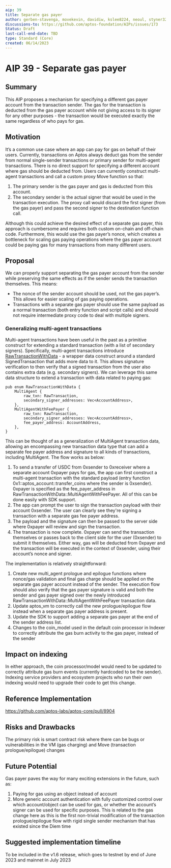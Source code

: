 ```yaml
---
aip: 39
title: Separate gas payer
author: gerben-stavenga, movekevin, davidiw, kslee8224, neoul, styner32
discussions-to: https://github.com/aptos-foundation/AIPs/issues/173
Status: Draft
last-call-end-date: TBD
type: Standard (Core)
created: 06/14/2023
---
```


# AIP 39 - Separate gas payer
## Summary

This AIP proposes a mechanism for specifying a different gas payer account from the transaction sender. The gas for the transaction is deducted from the gas payer account while not giving access to its signer for any other purposes - the transaction would be executed exactly the same regardless of who pays for gas.

## Motivation

It’s a common use case where an app can pay for gas on behalf of their users. Currently, transactions on Aptos always deduct gas from the sender from normal single-sender transactions or primary sender for multi-agent transactions. There is no direct support for specifying a different account where gas should be deducted from. Users can currently construct multi-agent transactions and call a custom proxy Move function so that:

1. The primary sender is the gas payer and gas is deducted from this account.
2. The secondary sender is the actual signer that would be used in the transaction execution. The proxy call would discard the first signer (from the gas payer) and pass the second signer to the destination function call.

Although this could achieve the desired effect of a separate gas payer, this approach is cumbersome and requires both custom on-chain and off-chain code. Furthermore, this would use the gas payer’s nonce, which creates a bottleneck for scaling gas paying operations where the gas payer account could be paying gas for many transactions from many different users.

## Proposal

We can properly support separating the gas payer account from the sender while preserving the same effects as if the sender sends the transaction themselves. This means:

- The nonce of the sender account should be used, not the gas payer’s. This allows for easier scaling of gas paying operations.
- Transactions with a separate gas payer should use the same payload as a normal transaction (both entry function and script calls) and should not require intermediate proxy code to deal with multiple signers.

### Generalizing multi-agent transactions

Multi-agent transactions have been useful in the past as a primitive construct for extending a standard transaction (with a list of secondary signers). Specifically, multi-agent transactions introduce [RawTransactionWithData](https://github.com/aptos-labs/aptos-core/blob/main/types/src/transaction/mod.rs#L421) - a wrapper data construct around a standard SignedTransaction that adds more data to it. This allows signature verification to then verify that a signed transaction from the user also contains extra data (e.g. secondary signers). We can leverage this same data structure to extend a transaction with data related to paying gas:

```
pub enum RawTransactionWithData {
    MultiAgent {
        raw_txn: RawTransaction,
        secondary_signer_addresses: Vec<AccountAddress>,
    },
    MultiAgentWithFeePayer {
        raw_txn: RawTransaction,
        secondary_signer_addresses: Vec<AccountAddress>,
        fee_payer_address: AccountAddress,
    },
}
```

This can be thought of as a generalization of MultiAgent transaction data, allowing an encompassing new transaction data type that can add a separate fee payer address and signature to all kinds of transactions, including MultiAgent. The flow works as below:

1. To send a transfer of USDC from 0xsender to 0xreceiver where a separate account 0xpayer pays for gas, the app can first construct a multi-agent transaction with the standard payload (entry function 0x1::aptos_account::transfer_coins where the sender is 0xsender). 0xpayer is specified as the fee_payer_address in RawTransactionWithData::MultiAgentWithFeePayer. All of this can be done easily with SDK support.
2. The app can prompt the user to sign the transaction payload with their account 0xsender. The user can clearly see they're signing a transaction with a separate gas fee payer address.
3. The payload and the signature can then be passed to the server side where 0xpayer will review and sign the transaction.
4. The transaction is now complete. 0xpayer can send the transaction themselves or passes back to the client side for the user (0xsender) to submit it themselves. Either way, gas will be deducted from 0xpayer and the transaction will be executed in the context of 0xsender, using their account’s nonce and signer.

The implementation is relatively straightforward:

1. Create new multi_agent prologue and epilogue functions where nonce/gas validation and final gas charge should be applied on the separate gas payer account instead of the sender. The execution flow should also verify that the gas payer signature is valid and both the sender and gas payer signed over the newly introduced RawTransactionWithData::MultiAgentWithFeePayer transaction data.
2. Update aptos_vm to correctly call the new prologue/epilogue flow instead when a separate gas payer address is present.
3. Update the SDK to support adding a separate gas payer at the end of the sender address list.
4. Changes to the coin_model used in the default coin processor in Indexer to correctly attribute the gas burn activity to the gas payer, instead of the sender

## Impact on indexing

In either approach, the coin processor/model would need to be updated to correctly attribute gas burn events (currently hardcoded to be the sender). Indexing service providers and ecosystem projects who run their own indexing would need to upgrade their code to get this change.

## Reference Implementation

https://github.com/aptos-labs/aptos-core/pull/8904

## Risks and Drawbacks

The primary risk is smart contract risk where there can be bugs or vulnerabilities in the VM (gas charging) and Move (transaction prologue/epilogue) changes

## Future Potential

Gas payer paves the way for many exciting extensions in the future, such as:

1. Paying for gas using an object instead of account
2. More generic account authentication with fully customized control over which account/object can be used for gas, or whether the account’s signer can be used for specific purposes. This is related to the gas change here as this is the first non-trivial modification of the transaction prologue/epilogue flow with rigid single sender mechanism that has existed since the Diem time

## Suggested implementation timeline

To be included in the v1.6 release, which goes to testnet by end of June 2023 and mainnet in July 2023
